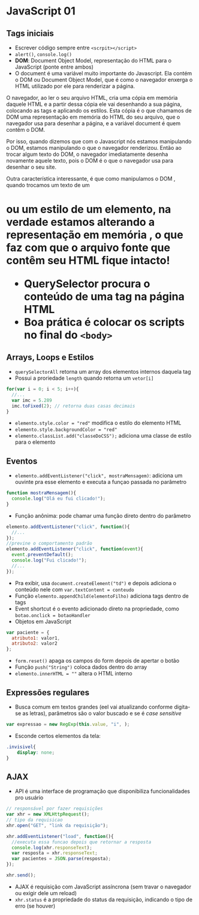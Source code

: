 # JavaScript 01

## Tags iniciais
- Escrever código sempre entre ```<scrpit></script>```
- ```alert()```, ```console.log()```
- **DOM**: Document Object Model, representação do HTML para o JavaScript (ponte entre ambos)
 - O document é uma variável muito importante do Javascript. Ela contém o DOM ou Document Object Model, que é como o navegador enxerga o HTML utilizado por ele para renderizar a página.

O navegador, ao ler o seu arquivo HTML, cria uma cópia em memória daquele HTML e a partir dessa cópia ele vai desenhando a sua página, colocando as tags e aplicando os estilos. Esta cópia é o que chamamos de DOM uma representação em memória do HTML do seu arquivo, que o navegador usa para desenhar a página, e a variável document é quem contêm o DOM.

Por isso, quando dizemos que com o Javascript nós estamos manipulando o DOM, estamos manipulando o que o navegador renderizou. Então ao trocar algum texto do DOM, o navegador imediatamente desenha novamente aquele texto, pois o DOM é o que o navegador usa para desenhar o seu site.

Outra característica interessante, é que como manipulamos o DOM , quando trocamos um texto de um <h1> ou um estilo de um elemento, na verdade estamos alterando a representação em memória , o que faz com que o arquivo fonte que contêm seu HTML fique intacto!

- QuerySelector procura o conteúdo de uma tag na página HTML
- Boa prática é colocar os scripts no final do ```<body>```

## Arrays, Loops e Estilos
- ```querySelectorAll``` retorna um array dos elementos internos daquela tag
 - Possui a proriedade ```length``` quando retorna um ```vetor[i]```
```JavaScript
for(var i = 0; i < 5; i++){
  //...
  var imc = 5.289
  imc.toFixed(2); // retorna duas casas decimais
}
```
- ```elemento.style.color = "red"``` modifica o estilo do elemento HTML
- ```elemento.style.backgroundColor = "red"```
- ```elemento.classList.add("classeDoCSS");``` adiciona uma classe de estilo para o elemento

## Eventos
- ```elemento.addEventListener("click", mostraMensagem)```: adiciona um ouvinte pra esse elemento e executa a funçao passada no parâmetro
```JavaScript
function mostraMensagem(){
  console.log("Olá eu fui clicado!");
}
```
- Função anônima: pode chamar uma função direto dentro do parâmetro
```JavaScript
elemento.addEventListener("click", function(){
  //...
});
//previne o comportamento padrão
elemento.addEventListener("click", function(event){
  event.preventDefault();
  console.log("Fui clicado!");
  //...
});
```
- Pra exibir, usa ```document.createElement("td")``` e depois adiciona o conteúdo nele com ```var.textContent = conteudo```
- Função ```elemento.appendChild(elementoFilho)``` adiciona tags dentro de tags
- Event shortcut é o evento adicionado direto na propriedade, como ```botao.onclick = botaoHandler```
- Objetos em JavaScript
```JavaScript
var paciente = {
  atributo1: valor1,
  atributo2: valor2
};
```
- ```form.reset()``` apaga os campos do form depois de apertar o botão
- Função ```push("String")``` coloca dados dentro do array
- ```elemento.innerHTML = ""``` altera o HTML interno

## Expressões regulares
- Busca comum em textos grandes (eel vai atualizando conforme digita-se as letras), parâmetros são o valor buscado e se é *case sensitive*
```Javascript
var expressao = new RegExp(this.value, "i", );
```
- Esconde certos elementos da tela:
```CSS
.invisivel{
    display: none;
}
```

## AJAX
- API é uma interface de programação que disponibiliza funcionalidades pro usuário
```JavaScript
// responsável por fazer requisições
var xhr = new XMLHttpRequest();
// tipo da requisicao
xhr.open("GET", "link da requisição");

xhr.addEventListener("load", function(){
  //executa essa funcao depois que retornar a resposta
  console.log(xhr.responseText);
  var resposta = xhr.responseText;
  var pacientes = JSON.parse(resposta);
});

xhr.send();
```
- AJAX é requisição com JavaScript assíncrona (sem travar o navegador ou exigir dele um reload)
- ```xhr.status``` é a propriedade do status da requisição, indicando o tipo de erro (se houver)
